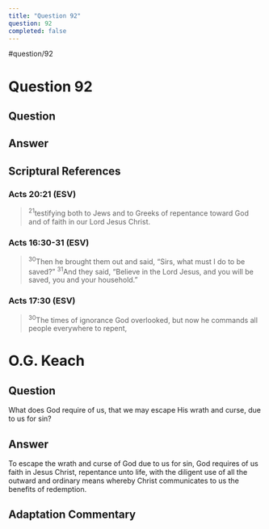 ```yaml
---
title: "Question 92"
question: 92
completed: false
---
```

#question/92
# Question 92

## Question


## Answer


## Scriptural References
### Acts 20:21 (ESV)
> <sup>21</sup>testifying both to Jews and to Greeks of repentance toward God and of faith in our Lord Jesus Christ.

### Acts 16:30-31 (ESV)
> <sup>30</sup>Then he brought them out and said, “Sirs, what must I do to be saved?”
> <sup>31</sup>And they said, “Believe in the Lord Jesus, and you will be saved, you and your household.”

### Acts 17:30 (ESV)
> <sup>30</sup>The times of ignorance God overlooked, but now he commands all people everywhere to repent,

# O.G. Keach
## Question
What does God require of us, that we may escape His wrath and curse, due to us for sin?

## Answer
To escape the wrath and curse of God due to us for sin, God requires of us faith in Jesus Christ, repentance unto life, with the diligent use of all the outward and ordinary means whereby Christ communicates to us the benefits of redemption.

## Adaptation Commentary

